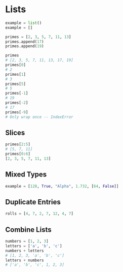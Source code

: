 # Lists

```python
example = list()
example = []

primes = [2, 3, 5, 7, 11, 13]
primes.append(17)
primes.append(19)

primes
# [2, 3, 5, 7, 11, 13, 17, 19]
primes[0]
# 2
primes[1]
# 3
primes[5]
# 5
primes[-1]
# 19
primes[-2]
# 17
primes[-9]
# Only wrap once -- IndexError
```

## Slices

```python
primes[2:5]
# [5, 7, 11]
primes[0:6]
[2, 3, 5, 7, 11, 13]
```

## Mixed Types

```python
example = [128, True, "Alpha", 1.732, [64, False]]
```

## Duplicate Entries

```python
rolls = [4, 7, 2, 7, 12, 4, 7]
```

## Combine Lists

```python
numbers = [1, 2, 3]
letters = ['a', 'b', 'c']
numbers + letters
# [1, 2, 3, 'a', 'b', 'c']
letters + numbers
# ['a', 'b', 'c', 1, 2, 3]
```
